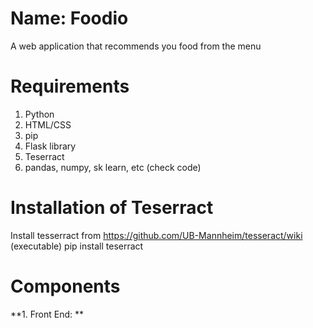 # Name: Foodio
A web application that recommends you food from the menu

# Requirements
1. Python
2. HTML/CSS
3. pip
4. Flask library
5. Teserract
6. pandas, numpy, sk learn, etc (check code)

# Installation of Teserract
Install tesserract from https://github.com/UB-Mannheim/tesseract/wiki  (executable)
pip install teserract

# Components
**1. Front End: ** 
